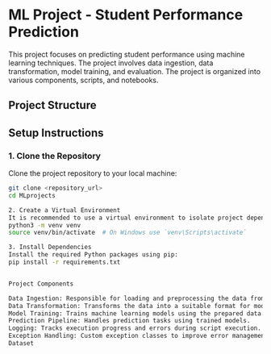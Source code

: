 
# ML Project - Student Performance Prediction

This project focuses on predicting student performance using machine learning techniques. The project involves data ingestion, data transformation, model training, and evaluation. The project is organized into various components, scripts, and notebooks.

## Project Structure

## Setup Instructions

### 1. Clone the Repository

Clone the project repository to your local machine:

```bash
git clone <repository_url>
cd MLprojects

2. Create a Virtual Environment
It is recommended to use a virtual environment to isolate project dependencies:
python3 -m venv venv
source venv/bin/activate  # On Windows use `venv\Scripts\activate`

3. Install Dependencies
Install the required Python packages using pip:
pip install -r requirements.txt


Project Components

Data Ingestion: Responsible for loading and preprocessing the data from the source.
Data Transformation: Transforms the data into a suitable format for model training.
Model Training: Trains machine learning models using the prepared data.
Prediction Pipeline: Handles prediction tasks using trained models.
Logging: Tracks execution progress and errors during script execution.
Exception Handling: Custom exception classes to improve error management.
Dataset





